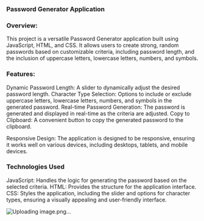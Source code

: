 ### Password Generator Application

### Overview:

This project is a versatile Password Generator application built using JavaScript, HTML, and CSS. It allows users to create strong, random passwords based on customizable criteria, including password length, and the inclusion of uppercase letters, lowercase letters, numbers, and symbols.



### Features:
Dynamic Password Length: A slider to dynamically adjust the desired password length.
Character Type Selection: Options to include or exclude uppercase letters, lowercase letters, numbers, and symbols in the generated password.
Real-time Password Generation: The password is generated and displayed in real-time as the criteria are adjusted.
Copy to Clipboard: A convenient button to copy the generated password to the clipboard.

Responsive Design: The application is designed to be responsive, ensuring it works well on various devices, including desktops, tablets, and mobile devices.

### Technologies Used

JavaScript: Handles the logic for generating the password based on the selected criteria.
HTML: Provides the structure for the application interface.
CSS: Styles the application, including the slider and options for character types, ensuring a visually appealing and user-friendly interface.



![Uploading image.png…]()
